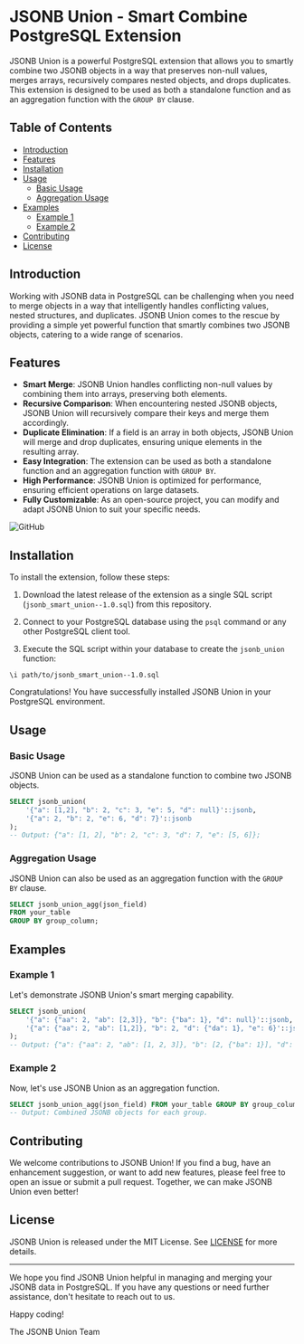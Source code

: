 # JSONB Union - Smart Combine PostgreSQL Extension


JSONB Union is a powerful PostgreSQL extension that allows you to smartly combine two JSONB objects in a way that preserves non-null values, merges arrays, recursively compares nested objects, and drops duplicates. This extension is designed to be used as both a standalone function and as an aggregation function with the `GROUP BY` clause.

## Table of Contents

- [Introduction](#introduction)
- [Features](#features)
- [Installation](#installation)
- [Usage](#usage)
  - [Basic Usage](#basic-usage)
  - [Aggregation Usage](#aggregation-usage)
- [Examples](#examples)
  - [Example 1](#example-1)
  - [Example 2](#example-2)
- [Contributing](#contributing)
- [License](#license)

## Introduction

Working with JSONB data in PostgreSQL can be challenging when you need to merge objects in a way that intelligently handles conflicting values, nested structures, and duplicates. JSONB Union comes to the rescue by providing a simple yet powerful function that smartly combines two JSONB objects, catering to a wide range of scenarios.

## Features

- **Smart Merge**: JSONB Union handles conflicting non-null values by combining them into arrays, preserving both elements.
- **Recursive Comparison**: When encountering nested JSONB objects, JSONB Union will recursively compare their keys and merge them accordingly.
- **Duplicate Elimination**: If a field is an array in both objects, JSONB Union will merge and drop duplicates, ensuring unique elements in the resulting array.
- **Easy Integration**: The extension can be used as both a standalone function and an aggregation function with `GROUP BY`.
- **High Performance**: JSONB Union is optimized for performance, ensuring efficient operations on large datasets.
- **Fully Customizable**: As an open-source project, you can modify and adapt JSONB Union to suit your specific needs.

![GitHub](https://img.shields.io/github/license/eldar-mustafayev/jsonb_smart_union)

## Installation

To install the extension, follow these steps:

1. Download the latest release of the extension as a single SQL script (`jsonb_smart_union--1.0.sql`) from this repository.

2. Connect to your PostgreSQL database using the `psql` command or any other PostgreSQL client tool.

3. Execute the SQL script within your database to create the `jsonb_union` function:

```
\i path/to/jsonb_smart_union--1.0.sql
```

Congratulations! You have successfully installed JSONB Union in your PostgreSQL environment.

## Usage

### Basic Usage

JSONB Union can be used as a standalone function to combine two JSONB objects.

```sql
SELECT jsonb_union(
    '{"a": [1,2], "b": 2, "c": 3, "e": 5, "d": null}'::jsonb,
    '{"a": 2, "b": 2, "e": 6, "d": 7}'::jsonb
);
-- Output: {"a": [1, 2], "b": 2, "c": 3, "d": 7, "e": [5, 6]};
```

### Aggregation Usage

JSONB Union can also be used as an aggregation function with the `GROUP BY` clause.

```sql
SELECT jsonb_union_agg(json_field)
FROM your_table
GROUP BY group_column;
```

## Examples

### Example 1

Let's demonstrate JSONB Union's smart merging capability.

```sql
SELECT jsonb_union(
    '{"a": {"aa": 2, "ab": [2,3]}, "b": {"ba": 1}, "d": null}'::jsonb,
    '{"a": {"aa": 2, "ab": [1,2]}, "b": 2, "d": {"da": 1}, "e": 6}'::jsonb
);
-- Output: {"a": {"aa": 2, "ab": [1, 2, 3]}, "b": [2, {"ba": 1}], "d": {"da": 1}, "e": 6}
```

### Example 2

Now, let's use JSONB Union as an aggregation function.

```sql
SELECT jsonb_union_agg(json_field) FROM your_table GROUP BY group_column;
-- Output: Combined JSONB objects for each group.
```

## Contributing

We welcome contributions to JSONB Union! If you find a bug, have an enhancement suggestion, or want to add new features, please feel free to open an issue or submit a pull request. Together, we can make JSONB Union even better!

## License

JSONB Union is released under the MIT License. See [LICENSE](https://github.com/eldar-mustafayev/jsonb_smart_union/blob/main/README.md) for more details.

---

We hope you find JSONB Union helpful in managing and merging your JSONB data in PostgreSQL. If you have any questions or need further assistance, don't hesitate to reach out to us.

Happy coding!

The JSONB Union Team

